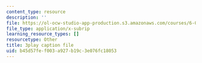 ```yaml
---
content_type: resource
description: ''
file: https://ol-ocw-studio-app-production.s3.amazonaws.com/courses/6-0001-introduction-to-computer-science-and-programming-in-python-fall-2016/b45d57fef003a927b19c3e076fc18053_-jjUoTiaSHw.srt
file_type: application/x-subrip
learning_resource_types: []
resourcetype: Other
title: 3play caption file
uid: b45d57fe-f003-a927-b19c-3e076fc18053
---
```


